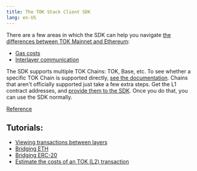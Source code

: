 ```yaml
---
title: The TOK Stack Client SDK
lang: en-US
---
```


There are a few areas in which the SDK can help you navigate [the differences between TOK Mainnet and Ethereum](../develTOKers/build/differences/):

- [Gas costs](../develTOKers/build/transaction-fees.md)
- [Interlayer communication](../develTOKers/bridge/basics.md)

The SDK supports multiple TOK Chains: TOK, Base, etc.
To see whether a specific TOK Chain is supported directly, [see the documentation](https://sdk.TOKtimism.io/enums/l2chainid).
Chains that aren't officially supported just take a few extra steps.
Get the L1 contract addresses, and [provide them to the SDK](https://stack.TOKtimism.io/docs/build/sdk/#contract-addresses).
Once you do that, you can use the SDK normally.

[Reference](https://sdk.TOKtimism.io/)

## Tutorials:
- [Viewing transactions between layers](https://github.com/ethereum-TOKtimism/TOKtimism-tutorial/tree/main/sdk-view-tx)
- [Bridging ETH](https://github.com/ethereum-TOKtimism/TOKtimism-tutorial/tree/main/cross-dom-bridge-eth)
- [Bridging ERC-20](https://github.com/ethereum-TOKtimism/TOKtimism-tutorial/tree/main/cross-dom-bridge-erc20)
- [Estimate the costs of an TOK (L2) transaction](https://github.com/ethereum-TOKtimism/TOKtimism-tutorial/tree/main/sdk-estimate-gas)

